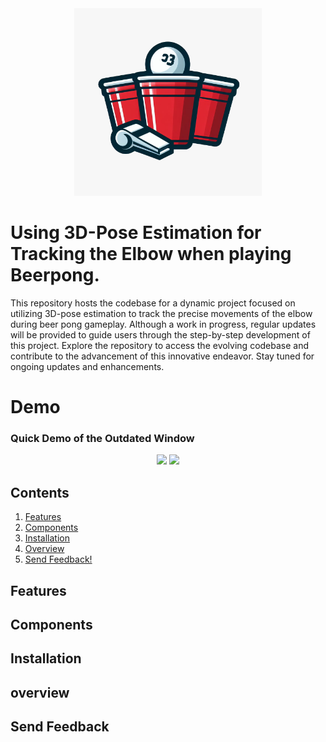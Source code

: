 <div align="center">
    <img src="Bierpong-Image.jpeg" width="300">
</div>


# Using 3D-Pose Estimation for Tracking the Elbow when playing Beerpong.

This repository hosts the codebase for a dynamic project focused on utilizing 3D-pose estimation to track the precise movements of the elbow during beer pong gameplay. Although a work in progress, regular updates will be provided to guide users through the step-by-step development of this project. Explore the repository to access the evolving codebase and contribute to the advancement of this innovative endeavor. Stay tuned for ongoing updates and enhancements.

# Demo
### Quick Demo of the Outdated Window
<p align="center">
    <img src="./Media/ReadTableCorners.gif" width="500">
    <img src="./Media/Demonstration.gif" width="500">
    <br>
</p>


## Contents
1. [Features](#features)
2. [Components](#components)
3. [Installation](#installation)
4. [Overview](#overview)
5. [Send Feedback!](#send-feedback)

## Features

## Components


## Installation

## overview

## Send Feedback
